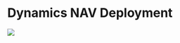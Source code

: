 # Dynamics NAV Deployment

<a href="https://portal.azure.com/#create/Microsoft.Template/uri/https%3A%2F%2Fraw.githubusercontent.com%2FNAVDEMO%2FDemo%2Fmaster%2Fdeploydemo.json" target="_blank">
    <img src="http://azuredeploy.net/deploybutton.png"/>
</a>
